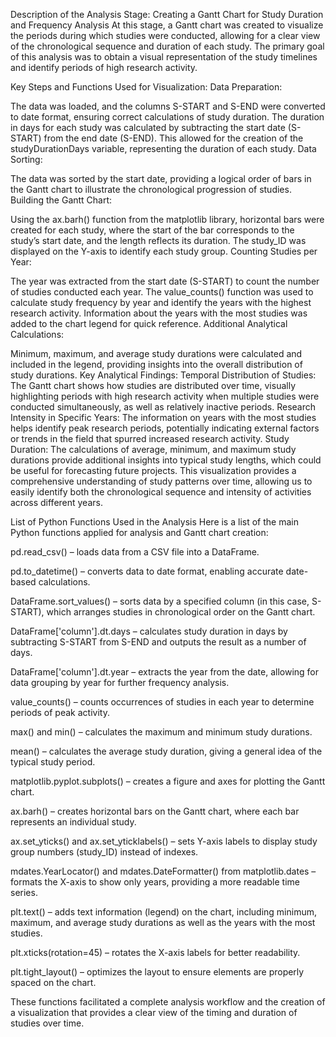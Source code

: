 Description of the Analysis Stage: Creating a Gantt Chart for Study Duration and Frequency Analysis
At this stage, a Gantt chart was created to visualize the periods during which studies were conducted, allowing for a clear view of the chronological sequence and duration of each study. The primary goal of this analysis was to obtain a visual representation of the study timelines and identify periods of high research activity.

Key Steps and Functions Used for Visualization:
Data Preparation:

The data was loaded, and the columns S-START and S-END were converted to date format, ensuring correct calculations of study duration.
The duration in days for each study was calculated by subtracting the start date (S-START) from the end date (S-END). This allowed for the creation of the studyDurationDays variable, representing the duration of each study.
Data Sorting:

The data was sorted by the start date, providing a logical order of bars in the Gantt chart to illustrate the chronological progression of studies.
Building the Gantt Chart:

Using the ax.barh() function from the matplotlib library, horizontal bars were created for each study, where the start of the bar corresponds to the study’s start date, and the length reflects its duration.
The study_ID was displayed on the Y-axis to identify each study group.
Counting Studies per Year:

The year was extracted from the start date (S-START) to count the number of studies conducted each year.
The value_counts() function was used to calculate study frequency by year and identify the years with the highest research activity.
Information about the years with the most studies was added to the chart legend for quick reference.
Additional Analytical Calculations:

Minimum, maximum, and average study durations were calculated and included in the legend, providing insights into the overall distribution of study durations.
Key Analytical Findings:
Temporal Distribution of Studies: The Gantt chart shows how studies are distributed over time, visually highlighting periods with high research activity when multiple studies were conducted simultaneously, as well as relatively inactive periods.
Research Intensity in Specific Years: The information on years with the most studies helps identify peak research periods, potentially indicating external factors or trends in the field that spurred increased research activity.
Study Duration: The calculations of average, minimum, and maximum study durations provide additional insights into typical study lengths, which could be useful for forecasting future projects.
This visualization provides a comprehensive understanding of study patterns over time, allowing us to easily identify both the chronological sequence and intensity of activities across different years.

List of Python Functions Used in the Analysis
Here is a list of the main Python functions applied for analysis and Gantt chart creation:

pd.read_csv() – loads data from a CSV file into a DataFrame.

pd.to_datetime() – converts data to date format, enabling accurate date-based calculations.

DataFrame.sort_values() – sorts data by a specified column (in this case, S-START), which arranges studies in chronological order on the Gantt chart.

DataFrame['column'].dt.days – calculates study duration in days by subtracting S-START from S-END and outputs the result as a number of days.

DataFrame['column'].dt.year – extracts the year from the date, allowing for data grouping by year for further frequency analysis.

value_counts() – counts occurrences of studies in each year to determine periods of peak activity.

max() and min() – calculates the maximum and minimum study durations.

mean() – calculates the average study duration, giving a general idea of the typical study period.

matplotlib.pyplot.subplots() – creates a figure and axes for plotting the Gantt chart.

ax.barh() – creates horizontal bars on the Gantt chart, where each bar represents an individual study.

ax.set_yticks() and ax.set_yticklabels() – sets Y-axis labels to display study group numbers (study_ID) instead of indexes.

mdates.YearLocator() and mdates.DateFormatter() from matplotlib.dates – formats the X-axis to show only years, providing a more readable time series.

plt.text() – adds text information (legend) on the chart, including minimum, maximum, and average study durations as well as the years with the most studies.

plt.xticks(rotation=45) – rotates the X-axis labels for better readability.

plt.tight_layout() – optimizes the layout to ensure elements are properly spaced on the chart.

These functions facilitated a complete analysis workflow and the creation of a visualization that provides a clear view of the timing and duration of studies over time.